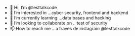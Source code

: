 - 👋 Hi, I’m @lesttalkcode
- 👀 I’m interested in ...cyber security,  frontend  and backend
- 🌱 I’m currently learning ...data bases and hacking
- 💞️ I’m looking to collaborate on .. test of security
- 📫 How to reach me ...a traves de instagram @lesttalkcode

<!---
lesttalkcode/lesttalkcode is a ✨ special ✨ repository because its `README.md` (this file) appears on your GitHub profile.
You can click the Preview link to take a look at your changes.
--->
